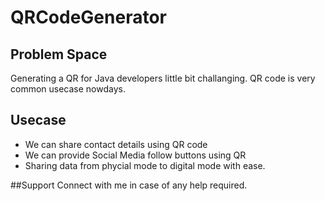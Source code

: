 # QRCodeGenerator
## Problem Space
Generating a QR for Java developers little bit challanging. QR code is very common usecase nowdays.
## Usecase
* We can share contact details using QR code
* We can provide Social Media follow buttons using QR
* Sharing data from phycial mode to digital mode with ease.

##Support
Connect with me in case of any help required.
